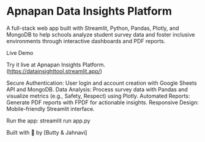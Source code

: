 # Apnapan Data Insights Platform


A full-stack web app built with Streamlit, Python, Pandas, Plotly, and MongoDB to help schools analyze student survey data and foster inclusive environments through interactive dashboards and PDF reports.

Live Demo

Try it live at Apnapan Insights Platform. (https://datainsighttool.streamlit.app/) 

Secure Authentication: User login and account creation with Google Sheets API and MongoDB.
Data Analysis: Process survey data with Pandas and visualize metrics (e.g., Safety, Respect) using Plotly.
Automated Reports: Generate PDF reports with FPDF for actionable insights.
Responsive Design: Mobile-friendly Streamlit interface.


Run the app:
streamlit run app.py





Built with 💙 by [Butty & Jahnavi]
